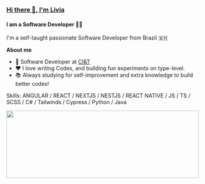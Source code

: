 ### [Hi there 👋, I'm Livia](https://aliviams.github.io/Portfolio/)
#### I am a Software Developer 👨‍💻 
<!-- ![I am a Software Developer 👨‍💻](https://cdn.mos.cms.futurecdn.net/8T62QNGEYmk73Nqp7iMevF.jpg) -->

I'm a self-taught passionate Software Developer from Brazil 🇧🇷

**About me**

- 💼 Software Developer at [CI&T](https://ciandt.com/ca/en-ca/)
- ❤️ I love writing Codes, and building fun experiments on type-level.
- 📚 Always studying for self-improvement and extra knowledge to build better codes!

Skills: ANGULAR / REACT / NEXTJS / NESTJS / REACT NATIVE / JS / TS / SCSS / C# / Tailwinds / Cypress / Python / Java

<div style="display: flex; flex-direction: row"> </div>
<img height="177em" width="100%" src="https://github-readme-stats.vercel.app/api/top-langs/?username=aLiviaMs&title_color=ffffff&theme=vue-dark&show_icons=true&count_private=true&hide_border=true&layout=compact&langs_count=8&hide=css,html,dockerfile,freemarker" />
